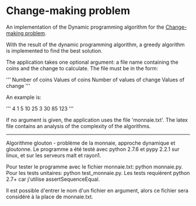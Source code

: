 Change-making problem
===========

An implementation of the Dynamic programming algorithm for the
[Change-making problem](http://en.wikipedia.org/wiki/Change-making_problem).

With the result of the dynamic programming algorithm, a greedy algorithm is
implemented to find the best solution.

The application takes one optional argument: a file name containing the coins
and the change to calculate. The file must be in the form:

'''
Number of coins
Values of coins
Number of values of change
Values of change
'''

An example is:

'''
4
1 5 10 25
3
30 85 123
'''

If no argument is given, the application uses the file 'monnaie.txt'. The latex
file contains an analysis of the complexity of the algorithms.

---




Algorithme glouton - problème de la monnaie, approche dynamique et gloutonne.
Le programme a été testé avec python 2.7.6 et pypy 2.2.1 sur linux, et sur les
serveurs malt et rayon1.


Pour tester le programme avec le fichier monnaie.txt: python monnaie.py. Pour
les tests unitaires: python test\_monnaie.py. Les tests requièrent python
2.7+ car j'utilise assertSequenceEqual.

 Il est possible d'entrer le nom d'un fichier en argument, alors ce fichier
sera considéré à la place de monnaie.txt.
